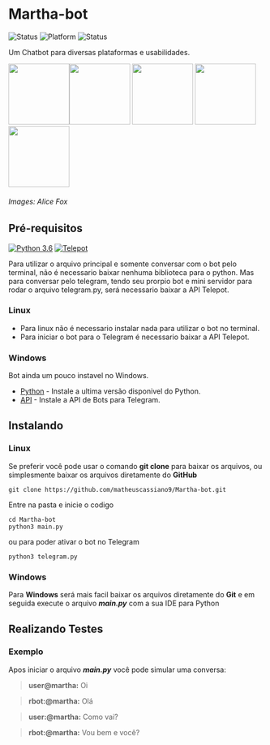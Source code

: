 # Martha-bot
![Status](https://img.shields.io/badge/status-development-succes.svg)
![Platform](https://img.shields.io/badge/platform-linux%20|%20windows-lightgrey.svg)
![Status](https://img.shields.io/badge/windows-unstable-critical.svg)

Um Chatbot para diversas plataformas e usabilidades.

<img src="https://github.com/matheuscassiano9/Martha-bot/blob/master/imagens/Stickers/Alice%20Fox/1.png" width=120/><img src="https://github.com/matheuscassiano9/Martha-bot/blob/master/imagens/Stickers/Alice%20Fox/10.png" width=120/>
<img src="https://github.com/matheuscassiano9/Martha-bot/blob/master/imagens/Stickers/Alice%20Fox/11.png" width=120/>
<img src="https://github.com/matheuscassiano9/Martha-bot/blob/master/imagens/Stickers/Alice%20Fox/12.png" width=120/>
<img src="https://github.com/matheuscassiano9/Martha-bot/blob/master/imagens/Stickers/Alice%20Fox/13.png" width=120/><h6>Images: Alice Fox</h6>

## Pré-requisitos
[![Python 3.6](https://img.shields.io/badge/python-3.6-blue.svg)](https://www.python.org/downloads/release/python-360/)
[![Telepot](https://img.shields.io/badge/telepot-12.7-blue.svg)](https://pypi.org/project/telepot/)

Para utilizar o arquivo principal e somente conversar com o bot  pelo terminal, não é necessario baixar nenhuma biblioteca para o python. Mas para conversar pelo telegram, tendo seu prorpio bot e mini servidor para rodar o arquivo telegram.py, será necessario baixar a API Telepot.
### Linux
* Para linux não é necessario instalar nada para utilizar o bot no terminal.
* Para iniciar o bot para o Telegram é necessario baixar a API Telepot.

### Windows
Bot ainda um pouco instavel no Windows.
* [Python](https://www.python.org/downloads/release/python-372/) - Instale a ultima versão disponivel do Python.
* [API](https://pypi.org/project/telepot/) - Instale a API de Bots para Telegram.

## Instalando
### Linux
Se preferir você pode usar o comando **git clone** para baixar os arquivos, ou simplesmente baixar os arquivos diretamente do **GitHub**

```
git clone https://github.com/matheuscassiano9/Martha-bot.git
```

Entre na pasta e inicie o codigo

```
cd Martha-bot
python3 main.py
```
ou para poder ativar o bot no Telegram
```
python3 telegram.py
```
### Windows
Para **Windows** será mais facil baixar os arquivos diretamente do **Git** e em seguida execute o arquivo **_main.py_** com a sua IDE para Python

## Realizando Testes
### Exemplo

Apos iniciar o arquivo **_main.py_** você pode simular uma conversa:
>**user@martha:** Oi

>**rbot:@martha:** Olá

>**user:@martha:** Como vai?

>**rbot:@martha:** Vou bem e você?
